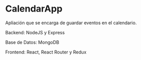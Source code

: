 # CalendarApp

Apliación que se encarga de guardar eventos en el calendario.

Backend: NodeJS y Express

Base de Datos: MongoDB

Frontend: React, React Router y Redux
